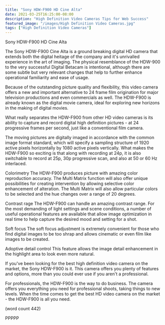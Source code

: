 ```yaml
---
title: "Sony HDW-F900 HD Cine Alta"
date: 2021-03-25T16:25:00-08:00
description: "High Definition Video Cameras Tips for Web Success"
featured_image: "/images/High Definition Video Cameras.jpg"
tags: ["High Definition Video Cameras"]
---
```


Sony HDW-F900 HD Cine Alta

The Sony HDW-F900 Cine Alta is a ground breaking
digital HD camera that extends both the digital 
heitage of the company and it's unrivalled experience
in the art of imaging.  The physical resemblance
of the HDW-900 to the very successful Digital
Betacam is intentional, although there are some 
subtle but very relevant changes that help to further
enhance operational familiarity and ease of usage.

Because of the outstanding picture quality and 
flexibility, this video camera offers a new and
important alternative to 24 frame film origination
for major television productions and even commercials
as well.  The HDW-F900 is already known as the 
digital movie camera, ideal for exploring new 
horizons in the making of digital movies.

What really separates the HDW-F900 from other
HD video cameras is its ability to capture and
record digital high definition pictures - at 24
progressive frames per second, just like a 
conventional film camera.  

The moving pictures are digitally imaged in 
accordance with the common image format standard,
which will specify a sampling structure of 1920
active pixels horizontally by 1080 active pixels
vertically.  What makes the HDW-F900 so exciting
is that along with recording at 24p, it is also
switchable to record at 25p, 30p progressive  scan,
and also at 50 or 60 Hz interlaced.

Colorimetry
The HDW-F900 produces picture with amazing color
reproduction accuracy.  The Multi Matrix function
will also offer unique possibilities for creating
intervention by allowing selective color 
enhancement of alteration.  The Multi Matrix will
also allow particular colors to be selected and
the hue changes over a range of 20 degrees.

Contrast rage
The HDW-F900 can handle an amazing contrast
range.  For the most demanding of light settings
and scene conditions, a number of useful 
operational features are available that allow
image optimization in real time to help capture
the desired mood and setting for a shot.

Soft focus
The soft focus adjustment is extremely convenient
for those who find digital images to be too
shrap and allows cinematic or even film like
images to be created.

Adoptive detail control
This feature allows the image detail enhancement
in the highlight area to look even more natural.

If you've been looking for the best high definition
video camera on the market, the Sony HDW-F900 is
it.  This camera offers you plenty of features
and options, more than you could ever use if
you aren't a professional.

For professionals, the HDW-F900 is the way to do
business.  The camera offers you everything you 
need for professional shoots, taking things to
new levels.  When the time comes to get the best
HD video camera on the market - the HDW-F900 is
all you need.

(word count 442)

PPPPP

